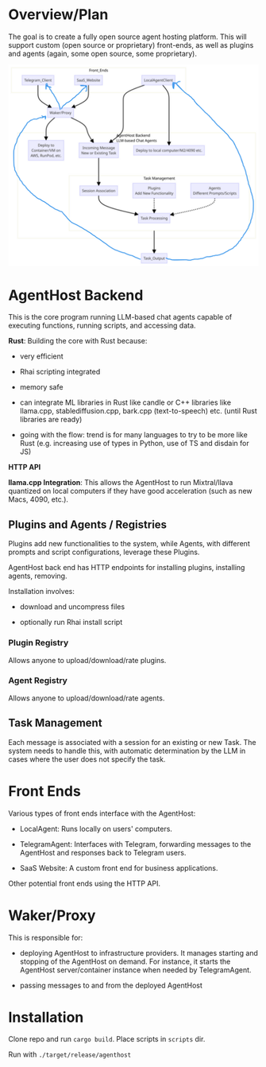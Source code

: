 # Overview/Plan

The goal is to create a fully open source agent hosting platform. This will support custom (open source or proprietary) 
front-ends, as well as plugins and agents (again, some open source, some proprietary).

![AgentHost Diagram](agenthostdiagram2.png)

# AgentHost Backend

This is the core program running LLM-based chat agents capable of executing functions, running scripts, and accessing data.

**Rust**: Building the core with Rust because:

- very efficient

- Rhai scripting integrated

- memory safe

- can integrate ML libraries in Rust like candle or 
  C++ libraries like llama.cpp, stablediffusion.cpp, bark.cpp (text-to-speech) etc.
  (until Rust libraries are ready)

- going with the flow: trend is for many languages to try to be more like Rust 
  (e.g. increasing use of types in Python, use of TS and disdain for JS)


**HTTP API**

**llama.cpp Integration**: This allows the AgentHost to run Mixtral/llava quantized on local computers if they have good acceleration 
(such as new Macs, 4090, etc.).

## Plugins and Agents / Registries

Plugins add new functionalities to the system, while Agents, with different prompts and script configurations, leverage these Plugins.

AgentHost back end has HTTP endpoints for installing plugins, installing agents, removing. 

Installation involves:

- download and uncompress files

- optionally run Rhai install script

### Plugin Registry
 
 Allows anyone to upload/download/rate plugins.

### Agent Registry

Allows anyone to upload/download/rate agents.
 

## Task Management

Each message is associated with a session for an existing or new Task. The system needs to handle this, with automatic determination by the LLM in cases where the user does not specify the task.

# Front Ends

Various types of front ends interface with the AgentHost:

- LocalAgent: Runs locally on users' computers.

- TelegramAgent: Interfaces with Telegram, forwarding messages to the AgentHost and responses back to Telegram users.

- SaaS Website: A custom front end for business applications.

Other potential front ends using the HTTP API.

# Waker/Proxy

This is responsible for: 

- deploying AgentHost to infrastructure providers. It manages starting and stopping of the AgentHost on demand. For instance, it starts the AgentHost server/container instance when needed by TelegramAgent.

- passing messages to and from the deployed AgentHost

# Installation

Clone repo and run `cargo build`.
Place scripts in `scripts` dir.

Run with `./target/release/agenthost`
